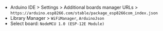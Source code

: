 - Arduino IDE > Settings > Additional boards manager URLs > ```https://arduino.esp8266.com/stable/package_esp8266com_index.json```
- Library Manager > ```WiFiManager```, ```ArduinoJson```
- Select board: ```NodeMCU 1.0 (ESP-12E Module)```
